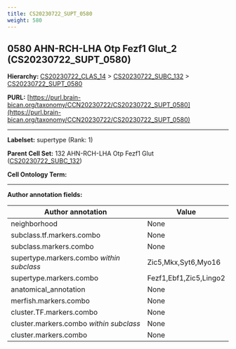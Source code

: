 ```yaml
---
title: CS20230722_SUPT_0580
weight: 580
---
```

## 0580 AHN-RCH-LHA Otp Fezf1 Glut_2 (CS20230722_SUPT_0580)
<b>Hierarchy: </b>
[CS20230722_CLAS_14](../CS20230722_CLAS_14) >
[CS20230722_SUBC_132](../CS20230722_SUBC_132) >
[CS20230722_SUPT_0580](../CS20230722_SUPT_0580)

**PURL:** [https://purl.brain-bican.org/taxonomy/CCN20230722/CS20230722_SUPT_0580](https://purl.brain-bican.org/taxonomy/CCN20230722/CS20230722_SUPT_0580)

---


**Labelset:** supertype (Rank: 1)

**Parent Cell Set:** 132 AHN-RCH-LHA Otp Fezf1 Glut ([CS20230722_SUBC_132](../CS20230722_SUBC_132))



**Cell Ontology Term:** 

[MARKER GENES.]: #


---

[TRANSFERRED ANNOTATIONS.]: #


[AUTHOR ANNOTATION FIELDS.]: #


**Author annotation fields:**

| Author annotation | Value |
|-------------------|-------|
|neighborhood|None|
|subclass.tf.markers.combo|None|
|subclass.markers.combo|None|
|supertype.markers.combo _within subclass_|Zic5,Mkx,Syt6,Myo16|
|supertype.markers.combo|Fezf1,Ebf1,Zic5,Lingo2|
|anatomical_annotation|None|
|merfish.markers.combo|None|
|cluster.TF.markers.combo|None|
|cluster.markers.combo _within subclass_|None|
|cluster.markers.combo|None|
